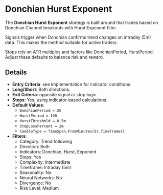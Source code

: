 # Donchian Hurst Exponent
The **Donchian Hurst Exponent** strategy is built around that trades based on Donchian Channel breakouts with Hurst Exponent filter.

Signals trigger when Donchian confirms trend changes on intraday (5m) data. This makes the method suitable for active traders.

Stops rely on ATR multiples and factors like DonchianPeriod, HurstPeriod. Adjust these defaults to balance risk and reward.

## Details
- **Entry Criteria**: see implementation for indicator conditions.
- **Long/Short**: Both directions.
- **Exit Criteria**: opposite signal or stop logic.
- **Stops**: Yes, using indicator-based calculations.
- **Default Values**:
  - `DonchianPeriod = 20`
  - `HurstPeriod = 100`
  - `HurstThreshold = 0.5m`
  - `StopLossPercent = 2m`
  - `CandleType = TimeSpan.FromMinutes(5).TimeFrame()`
- **Filters**:
  - Category: Trend following
  - Direction: Both
  - Indicators: Donchian, Hurst, Exponent
  - Stops: Yes
  - Complexity: Intermediate
  - Timeframe: Intraday (5m)
  - Seasonality: No
  - Neural Networks: No
  - Divergence: No
  - Risk Level: Medium
